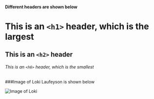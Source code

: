 #### Different headers are shown below


# This is an `<h1>` header, which is the largest

## This is an `<h2>` header

###### This is an `<h6>` header, which is the smallest


###Image of Loki Laufeyson is shown below


![Image of Loki](https://static.wikia.nocookie.net/disney/images/1/1b/Profile_-_Loki_%28Thor_Ragnarok%29.jpg/revision/latest?cb=20210421185239)
